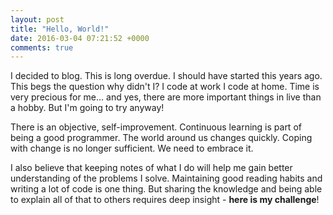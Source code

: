 ```yaml
---
layout: post
title: "Hello, World!"
date: 2016-03-04 07:21:52 +0000
comments: true
---
```

I decided to blog. This is long overdue. I should have started this years ago. This begs the question why didn't I? I code at work I code at home. Time is very precious for me... and yes, there are more important things in live than a hobby. But I'm going to try anyway!

There is an objective, self-improvement. Continuous learning is part of being a good programmer. The world around us changes quickly. Coping with change is no longer sufficient. We need to embrace it.

I also believe that keeping notes of what I do will help me gain better understanding of the problems I solve. Maintaining good reading habits and writing a lot of code is one thing. But sharing the knowledge and being able to explain all of that to others requires deep insight - **here is my challenge**!
